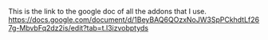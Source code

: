 This is the link to the google doc of all the addons that I use.
https://docs.google.com/document/d/1BeyBAQ6QOzxNoJW3SpPCkhdtLf267g-MbvbFq2dz2is/edit?tab=t.l3izvobptyds
